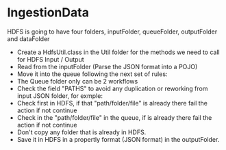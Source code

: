# IngestionData

HDFS is going to have four folders, inputFolder, queueFolder, outputFolder and dataFolder

* Create a HdfsUtil.class in the Util folder for the methods we need to call for HDFS Input / Output
* Read from the inputFolder (Parse the JSON format into a POJO)
* Move it into the queue following the next set of rules:
* The Queue folder only can be 2 workflows
* Check the field "PATHS" to avoid any duplication or reworking from input JSON folder, for exmple:
* Check first in HDFS, if that "path/folder/file" is already there fail the action if not continue
* Check in the "path/folder/file" in the queue, if is already there fail the action if not continue
* Don't copy any folder that is already in HDFS.
* Save it in HDFS in a propertly format (JSON format) in the outputFolder.
